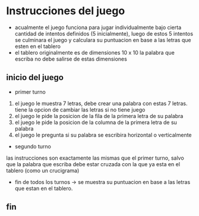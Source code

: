 # Instrucciones del juego
  
 * acualmente el juego funciona para jugar individualmente bajo cierta cantidad de intentos definidos (5 inicialmente), luego de estos 5 intentos se culminara el juego y calculara su puntuacion en base a las letras que esten en el tablero
 * el tablero originalmente es de dimensiones 10 x 10 la palabra que escriba no debe salirse de estas dimensiones
 
 ## inicio del juego
 
 * primer turno
 
 1. el juego le muestra 7 letras, debe crear una palabra con estas 7 letras. tiene la opcion de cambiar las letras si no tiene juego
 2. el juego le pide la posicion de la fila de la primera letra de su palabra
 3. el juego le pide la posicion de la columna de la primera letra de su palabra
 4. el juego le pregunta si su palabra se escribira horizontal o verticalmente
 
 * segundo turno
 
 las instrucciones son exactamente las mismas que el primer turno, salvo que la palabra que escriba debe estar cruzada con la que ya esta en el tablero (como un crucigrama)
 
 * fin de todos los turnos -> se muestra su puntuacion en base a las letras que estan en el tablero.

## fin
